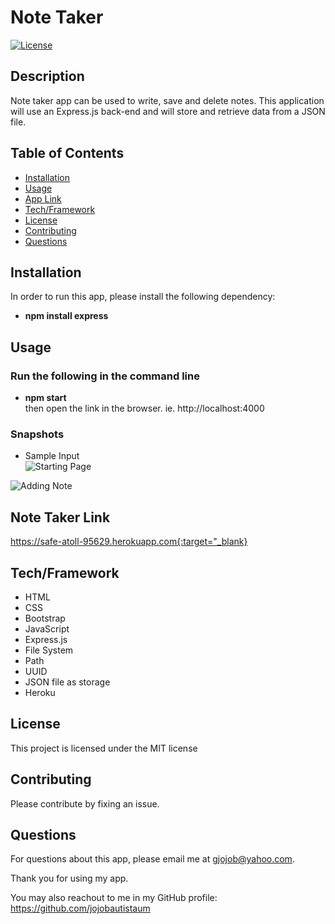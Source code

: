 
  # Note Taker
  [![License](https://img.shields.io/badge/License-MIT-brightgreen.svg)](https://opensource.org/licenses/MIT)

  ## Description
  Note taker app can be used to write, save and delete notes. This application will use an Express.js back-end and will store and retrieve data from a JSON file.

  ## Table of Contents
  * [Installation](#installation) 
  * [Usage](#usage) 
  * [App Link](#link)
  * [Tech/Framework](#tech)
  * [License](#license)
  * [Contributing](#contributing) 
  * [Questions](#questions)

  ## Installation <a id="installation"></a>
  In order to run this app, please install the following dependency: <br />
  * **npm install express**

  ## Usage <a id="usage"></a> 
  ### Run the following in the command line
  * **npm start** <br/>
  then open the link in the browser. ie. http://localhost:4000

  ### Snapshots
  * Sample Input <br />
  ![Starting Page](https://user-images.githubusercontent.com/90885263/147195835-3eed7880-6ece-4e79-9a0b-d82091edb53e.png)


  ![Adding Note](https://user-images.githubusercontent.com/90885263/147196132-28c1c3d8-bece-45cc-b7eb-af7a75c0cca5.png)

  ## Note Taker Link <a id="link"></a>
 https://safe-atoll-95629.herokuapp.com{:target="_blank}

  ## Tech/Framework <a id="tech"></a>
  * HTML
  * CSS
  * Bootstrap
  * JavaScript
  * Express.js
  * File System
  * Path
  * UUID
  * JSON file as storage
  * Heroku
  
  ## License <a id="license"></a>
  This project is licensed under the MIT license

  ## Contributing <a id="contributing"></a>
  Please contribute by fixing an issue.

  ## Questions <a id="questions"></a>
  For questions about this app, please email me at gjojob@yahoo.com.
  
  Thank you for using my app.

  You may also reachout to me in my GitHub profile: https://github.com/jojobautistaum

